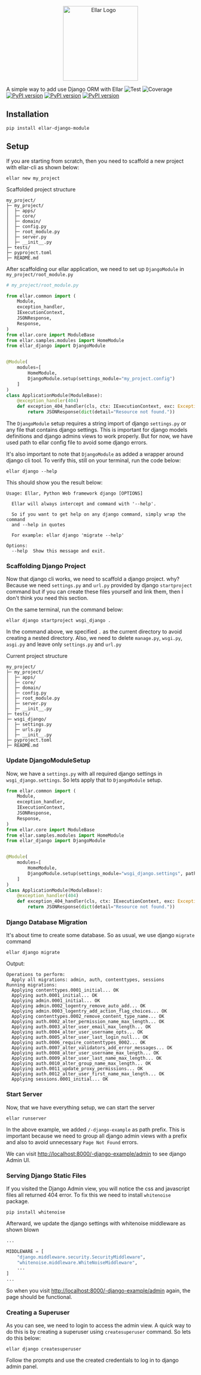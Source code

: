 <p align="center">
  <a href="#" target="blank"><img src="docs/img/EllarLogoIconOnly.png" width="200" alt="Ellar Logo" /></a>
</p>

A simple way to add use Django ORM with Ellar
![Test](https://github.com/eadwinCode/ellar-django-module/actions/workflows/test_full.yml/badge.svg)
![Coverage](https://img.shields.io/codecov/c/github/eadwinCode/ellar-django-module)
[![PyPI version](https://badge.fury.io/py/ellar-django-module.svg)](https://badge.fury.io/py/ellar-django-module)
[![PyPI version](https://img.shields.io/pypi/v/ellar-django-module.svg)](https://pypi.python.org/pypi/ellar-django-module)
[![PyPI version](https://img.shields.io/pypi/pyversions/ellar-django-module.svg)](https://pypi.python.org/pypi/ellar-django-module)

## Installation
```shell
pip install ellar-django-module
```

## Setup
If you are starting from scratch, then you need to scaffold a new project with ellar-cli as shown below:
```shell
ellar new my_project
```
Scaffolded project structure
```text
my_project/
├─ my_project/
│  ├─ apps/
│  ├─ core/
│  ├─ domain/
│  ├─ config.py
│  ├─ root_module.py
│  ├─ server.py
│  ├─ __init__.py
├─ tests/
├─ pyproject.toml
├─ README.md
```
After scaffolding our ellar application, we need to set up `DjangoModule` in `my_project/root_module.py`

```python
# my_project/root_module.py

from ellar.common import (
    Module,
    exception_handler,
    IExecutionContext,
    JSONResponse,
    Response,
)
from ellar.core import ModuleBase
from ellar.samples.modules import HomeModule
from ellar_django import DjangoModule


@Module(
    modules=[
        HomeModule,
        DjangoModule.setup(settings_module="my_project.config")
    ]
)
class ApplicationModule(ModuleBase):
    @exception_handler(404)
    def exception_404_handler(cls, ctx: IExecutionContext, exc: Exception) -> Response:
        return JSONResponse(dict(detail="Resource not found."))
```

The `DjangoModule` setup requires a string import of django `settings.py` or any file that contains django settings.
This is important for django models definitions and django admins views to work properly. But for now, we have used path to ellar config file to avoid some django errors.

It's also important to note that `DjangoModule` as added a wrapper around django cli tool. To verify this, still on your terminal, run the code below:
```shell
ellar django --help
```
This should show you the result below:
```shell
Usage: Ellar, Python Web framework django [OPTIONS]

  Ellar will always intercept and command with '--help'.

  So if you want to get help on any django command, simply wrap the command
  and --help in quotes

  For example: ellar django 'migrate --help'

Options:
  --help  Show this message and exit.
```
### Scaffolding Django Project
Now that django cli works, we need to scaffold a django project. why? 
Because we need `settings.py` and `url.py` provided by django `startproject` command but if you can create these files yourself and link them, 
then I don't think you need this section.

On the same terminal, run the command below:
```shell
ellar django startproject wsgi_django .
```
In the command above, we specified `.` as the current directory to avoid creating a nested directory.
Also, we need to delete `manage.py`, `wsgi.py`, `asgi.py` and leave only `settings.py` and `url.py`

Current project structure 
```text
my_project/
├─ my_project/
│  ├─ apps/
│  ├─ core/
│  ├─ domain/
│  ├─ config.py
│  ├─ root_module.py
│  ├─ server.py
│  ├─ __init__.py
├─ tests/
├─ wsgi_django/
│  ├─ settings.py
│  ├─ urls.py
│  ├─ __init__.py
├─ pyproject.toml
├─ README.md
```

### Update DjangoModuleSetup
Now, we have a `settings.py` with all required django settings in `wsgi_django.settings`. So lets apply that to `DjangoModule` setup.

```python
from ellar.common import (
    Module,
    exception_handler,
    IExecutionContext,
    JSONResponse,
    Response,
)
from ellar.core import ModuleBase
from ellar.samples.modules import HomeModule
from ellar_django import DjangoModule


@Module(
    modules=[
        HomeModule,
        DjangoModule.setup(settings_module="wsgi_django.settings", path_prefix='/-django-example')
    ]
)
class ApplicationModule(ModuleBase):
    @exception_handler(404)
    def exception_404_handler(cls, ctx: IExecutionContext, exc: Exception) -> Response:
        return JSONResponse(dict(detail="Resource not found."))
```
### Django Database Migration
It's about time to create some database. So as usual, we use django `migrate` command

```shell
ellar django migrate
```

Output:
```shell
Operations to perform:
  Apply all migrations: admin, auth, contenttypes, sessions
Running migrations:
  Applying contenttypes.0001_initial... OK
  Applying auth.0001_initial... OK
  Applying admin.0001_initial... OK
  Applying admin.0002_logentry_remove_auto_add... OK
  Applying admin.0003_logentry_add_action_flag_choices... OK
  Applying contenttypes.0002_remove_content_type_name... OK
  Applying auth.0002_alter_permission_name_max_length... OK
  Applying auth.0003_alter_user_email_max_length... OK
  Applying auth.0004_alter_user_username_opts... OK
  Applying auth.0005_alter_user_last_login_null... OK
  Applying auth.0006_require_contenttypes_0002... OK
  Applying auth.0007_alter_validators_add_error_messages... OK
  Applying auth.0008_alter_user_username_max_length... OK
  Applying auth.0009_alter_user_last_name_max_length... OK
  Applying auth.0010_alter_group_name_max_length... OK
  Applying auth.0011_update_proxy_permissions... OK
  Applying auth.0012_alter_user_first_name_max_length... OK
  Applying sessions.0001_initial... OK
```

### Start Server
Now, that we have everything setup, we can start the server
```shell
ellar runserver
```
In the above example, we added `/-django-example` as path prefix. This is important because we need to group all django admin views 
with a prefix and also to avoid unnecessary `Page Not Found` errors.

We can visit [http://localhost:8000/-django-example/admin](http://localhost:8000/-django-example/admin) to see django Admin UI.

### Serving Django Static Files
If you visited the Django Admin view, you will notice the css and javascript files all returned 404 error.
To fix this we need to install `whitenoise` package.

```shell
pip install whitenoise
```

Afterward, we update the django settings with whitenoise middleware as shown blown
```python
...

MIDDLEWARE = [
    "django.middleware.security.SecurityMiddleware",
    "whitenoise.middleware.WhiteNoiseMiddleware",
    ...
]
...
```
So when you visit [http://localhost:8000/-django-example/admin](http://localhost:8000/-django-example/admin) again, the page should be functional.

### Creating a Superuser
As you can see, we need to login to access the admin view. A quick way to do this is by creating
a superuser using `createsuperuser` command. So lets do this below:
```shell
ellar django createsuperuser
```
Follow the prompts and use the created credentials to log in to django admin panel.
